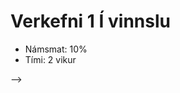 # Verkefni 1 **Í vinnslu**
- Námsmat: 10%
- Tími: 2 vikur

<!--
## Gerðu eftirfarandi verkefni (e. tutorials):

- Settu upp verklega með brauðbretti og íhlutum
- Svaraðu spurningum þar sem það á við.

1. Skoðaðu [Vélbúnaður og blink: Ladyada´s lesson 0, 1 og 2](https://learn.adafruit.com/series/ladyadas-learn-arduino) og svaraðu eftirfarandi spurningum: (**4%**)

   1. Að hvaða leyti er gagnapinni 13 sérstakur í Arduino Uno?
   1. Hver er munurinn á digtial og analog input pinnum?
   1. Hjá sumum digital pinnum er tilda merki (~) fyrir PWM. Hvað er e. Pulse Width Modulation (PWM) og fyrir hvað er það notað?


1. [LEDs (blink og brauðbretti)](https://learn.adafruit.com/adafruit-arduino-lesson-2-leds/overview)

1. [RGB LEDs](https://learn.adafruit.com/adafruit-arduino-lesson-3-rgb-leds)

1. [All About LEDs](https://learn.adafruit.com/all-about-leds/overview)


1. [Project 13: Touchy-Feely Lamp (snertiskynjari með álpappír)](https://www.tinkercad.com/learn/overview/ONY3E9VISCC2VBZ;collectionId=OMOZACHJ9IR8LRE)


2. Pushbutton (Digital Input) í [TinkerCad Projects](https://www.tinkercad.com/learn/circuits/projects) (**4%**)

   1. _Breyttu kóðanum þannig að með að ýta á takkann þá ser slökkt á LED ljósi sem myndi annars lýsa stöðugt._

3. Potentiometer (Analog Input) í [TinkerCad Projects](https://www.tinkercad.com/learn/circuits/projects) (**4%**)

   1. _Hvað gerist ef við tengjum digital skynjara við analog pinna?_

4. Using the Serial Monitor í [TinkerCad Projects](https://www.tinkercad.com/learn/circuits/projects) (**4%**)
   1. _Hvað þýðir 9600 baud í Serial.begin(9600) og hvað gerist ef þú breytir gildinu?_

5. Photoresistor (Analog Input) í [TinkerCad Projects](https://www.tinkercad.com/learn/circuits/projects) (**4%**)

6. Ultrasonic Distance Sensor í [TinkerCad Projects](https://www.tinkercad.com/learn/circuits/projects) (**5%**)
    1. _Breyttu kóðanum þannig að hann vinnur eingöngu með sentimetra._

7.  Project 6: Light Theremin (hátalari og ljósviðnám) í [TinkerCad Projects](https://www.tinkercad.com/learn/circuits/projects) (**5%**)



### Námsmat og skil
Gefið er heilt fyrir fullnægjandi lausn og svör, hálft ef ábótavant eða svör vanta.
Skilaðu á Innu vefslóð á Github wiki vefsíðu sem inniheldur:

- Myndbönd af virkni úr verklegum tilraunum.
- kóði. 
- Svör við spurningum.

-->

<!--
- Settu upp í TinkerCad 
1. TinkerCad tengla á lausnir (muna að hafa public).
2. [Skjámyndbandsupptöku](https://screencast-o-matic.com) af virkni í TinkerCad.

-->

-->

